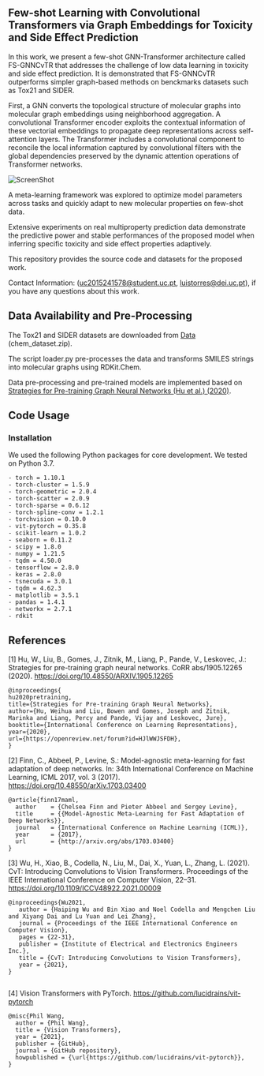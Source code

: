 ## Few-shot Learning with Convolutional Transformers via Graph Embeddings for Toxicity and Side Effect Prediction

In this work, we present a few-shot GNN-Transformer architecture called FS-GNNCvTR that addresses the challenge of low data learning in toxicity and side effect prediction.  It is demonstrated that FS-GNNCvTR outperforms simpler graph-based methods on benckmarks datasets such as Tox21 and SIDER.

First, a GNN converts the topological structure of molecular graphs into molecular graph embeddings using neighborhood aggregation. A convolutional Transformer encoder exploits the contextual information of these vectorial embeddings to propagate deep representations across self-attention layers. The Transformer includes a convolutional component to reconcile the local information captured by convolutional filters with the global dependencies preserved by the dynamic attention operations of Transformer networks.

![ScreenShot](plots/fs-gnncvtr.png?raw=true)

A meta-learning framework was explored to optimize model parameters across tasks and quickly adapt to new molecular properties on few-shot data. 

Extensive experiments on real multiproperty prediction data demonstrate the predictive power and stable performances of the proposed model when inferring specific toxicity and side effect properties adaptively.

This repository provides the source code and datasets for the proposed work.

Contact Information: (uc2015241578@student.uc.pt, luistorres@dei.uc.pt), if you have any questions about this work.

## Data Availability and Pre-Processing

The Tox21 and SIDER datasets are downloaded from [Data](http://snap.stanford.edu/gnn-pretrain/data/) (chem_dataset.zip). 

The script loader.py pre-processes the data and transforms SMILES strings into molecular graphs using RDKit.Chem. 

Data pre-processing and pre-trained models are implemented based on [Strategies for Pre-training Graph Neural Networks (Hu et al.) (2020)](https://arxiv.org/abs/1905.12265).

## Code Usage

### Installation
We used the following Python packages for core development. We tested on Python 3.7.

```
- torch = 1.10.1
- torch-cluster = 1.5.9
- torch-geometric = 2.0.4
- torch-scatter = 2.0.9
- torch-sparse = 0.6.12
- torch-spline-conv = 1.2.1
- torchvision = 0.10.0
- vit-pytorch = 0.35.8
- scikit-learn = 1.0.2
- seaborn = 0.11.2
- scipy = 1.8.0
- numpy = 1.21.5
- tqdm = 4.50.0
- tensorflow = 2.8.0
- keras = 2.8.0
- tsnecuda = 3.0.1
- tqdm = 4.62.3
- matplotlib = 3.5.1
- pandas = 1.4.1
- networkx = 2.7.1
- rdkit
```

## References

[1] Hu, W., Liu, B., Gomes, J., Zitnik, M., Liang, P., Pande, V., Leskovec, J.: Strategies for pre-training graph neural networks. CoRR abs/1905.12265 (2020). https://doi.org/10.48550/ARXIV.1905.12265

```
@inproceedings{
hu2020pretraining,
title={Strategies for Pre-training Graph Neural Networks},
author={Hu, Weihua and Liu, Bowen and Gomes, Joseph and Zitnik, Marinka and Liang, Percy and Pande, Vijay and Leskovec, Jure},
booktitle={International Conference on Learning Representations},
year={2020},
url={https://openreview.net/forum?id=HJlWWJSFDH},
}

```

[2] Finn, C., Abbeel, P., Levine, S.: Model-agnostic meta-learning for fast adaptation of deep networks. In: 34th International Conference on Machine Learning, ICML 2017, vol. 3 (2017). https://doi.org/10.48550/arXiv.1703.03400

```
@article{finn17maml,
  author    = {Chelsea Finn and Pieter Abbeel and Sergey Levine},
  title     = {{Model-Agnostic Meta-Learning for Fast Adaptation of Deep Networks}},
  journal   = {International Conference on Machine Learning (ICML)},
  year      = {2017},
  url       = {http://arxiv.org/abs/1703.03400}
}

```

[3] Wu, H., Xiao, B., Codella, N., Liu, M., Dai, X., Yuan, L., Zhang, L. (2021). CvT: Introducing Convolutions to Vision Transformers. Proceedings of the IEEE International Conference on Computer Vision, 22–31. https://doi.org/10.1109/ICCV48922.2021.00009

```
@inproceedings{Wu2021,
   author = {Haiping Wu and Bin Xiao and Noel Codella and Mengchen Liu and Xiyang Dai and Lu Yuan and Lei Zhang},
   journal = {Proceedings of the IEEE International Conference on Computer Vision},
   pages = {22-31},
   publisher = {Institute of Electrical and Electronics Engineers Inc.},
   title = {CvT: Introducing Convolutions to Vision Transformers},
   year = {2021},
}


```
[4] Vision Transformers with PyTorch. https://github.com/lucidrains/vit-pytorch

```
@misc{Phil Wang,
  author = {Phil Wang},
  title = {Vision Transformers},
  year = {2021},
  publisher = {GitHub},
  journal = {GitHub repository},
  howpublished = {\url{https://github.com/lucidrains/vit-pytorch}},
}

```



